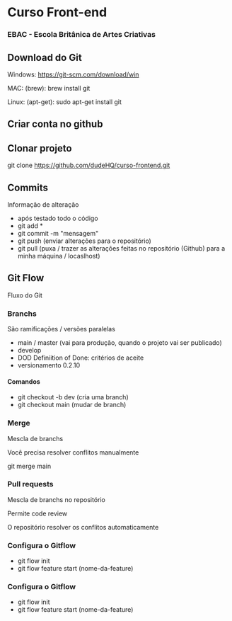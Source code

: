 # Curso Front-end
### EBAC - Escola Britânica de Artes Criativas


## Download do Git

Windows: https://git-scm.com/download/win

MAC: (brew): brew install git

Linux: (apt-get): sudo apt-get install git


## Criar conta no github


## Clonar projeto
git clone https://github.com/dudeHQ/curso-frontend.git


## Commits
Informação de alteração
- após testado todo o código
- git add *
- git commit -m "mensagem"
- git push (enviar alterações para o repositório)
- git pull (puxa / trazer as alterações feitas no repositório (Github) para a minha máquina / locaslhost)

## Git Flow
Fluxo do Git

### Branchs
São ramificações / versões paralelas

- main / master (vai para produção, quando o projeto vai ser publicado)
- develop
- DOD Definiition of Done: critérios de aceite
- versionamento 0.2.10

#### Comandos
- git checkout -b dev (cria uma branch)
- git checkout main (mudar de branch)

### Merge
Mescla de branchs

Você precisa resolver conflitos manualmente

git merge main

### Pull requests
Mescla de branchs no repositório

Permite code review

O repositório resolver os conflitos automaticamente


### Configura o Gitflow
- git flow init
- git flow feature start (nome-da-feature)

### Configura o Gitflow
- git flow init
- git flow feature start (nome-da-feature)